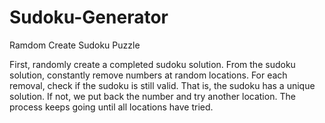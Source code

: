 # Sudoku-Generator
Ramdom Create Sudoku Puzzle

First, randomly create a completed sudoku solution.
From the sudoku solution, constantly remove numbers at random locations.
For each removal, check if the sudoku is still valid. That is, the sudoku has a unique solution.
If not, we put back the number and try another location. 
The process keeps going until all locations have tried.
